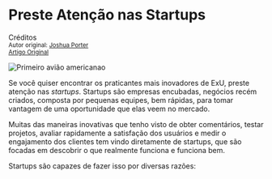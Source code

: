 Preste Atenção nas Startups
===========================
Créditos<br/>
<small>Autor original: [Joshua Porter](http://52weeksofux.com/)<br/>[Artigo Original](http://52weeksofux.com/post/584164217/watch-the-startups)</small>

![Primeiro avião americanao](http://media.tumblr.com/tumblr_l25ebkir7C1qz8ohs.png "Primeiro avião americanao")

Se você quiser encontrar os praticantes mais inovadores de ExU, preste atenção nas *startups*. Startups são empresas encubadas, negócios recém criados, composta por pequenas equipes, bem rápidas, para tomar vantagem de uma oportunidade que elas veem no mercado.

Muitas das maneiras inovativas que tenho visto de obter comentários, testar projetos, avaliar rapidamente a satisfação dos usuários e medir o engajamento dos clientes tem vindo diretamente de startups, que são focadas em descobrir o que realmente funciona e funciona bem.

Startups são capazes de fazer isso por diversas razões:
